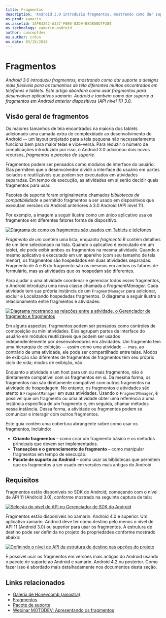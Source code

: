 ```yaml
---
title: Fragmentos
description: 'Android 3.0 introduziu fragmentos, mostrando como dar suporte a designs mais flexíveis para os tamanhos de tela diferentes muitos encontrados em telefones e tablets. Este artigo abordará como usar fragmentos para desenvolver aplicativos xamarin. Android e também como dar suporte a fragmentos em Android anterior dispositivos (API nível 11) 3.0.'
ms.prod: xamarin
ms.assetid: 1AFB4242-A337-F8E0-83D9-B8D850D7F384
ms.technology: xamarin-android
author: conceptdev
ms.author: crdun
ms.date: 03/15/2018
---
```


# <a name="fragments"></a>Fragmentos

_Android 3.0 introduziu fragmentos, mostrando como dar suporte a designs mais flexíveis para os tamanhos de tela diferentes muitos encontrados em telefones e tablets. Este artigo abordará como usar fragmentos para desenvolver aplicativos xamarin. Android e também como dar suporte a fragmentos em Android anterior dispositivos (API nível 11) 3.0._

## <a name="fragments-overview"></a>Visão geral de fragmentos

Os maiores tamanhos de tela encontrados na maioria dos tablets adicionado uma camada extra de complexidade ao desenvolvimento de Android — um layout projetado para a tela pequena não necessariamente funciona bem para maior telas e vice-versa. Para reduzir o número de complicações introduzido por isso, o Android 3.0 adicionou dois novos recursos, *fragmentos* e *pacotes de suporte*.

Fragmentos podem ser pensados como módulos de interface do usuário. Elas permitem que o desenvolvedor dividir a interface do usuário em partes isolados e reutilizáveis que podem ser executados em atividades separadas. Em tempo de execução, as atividades em si serão decidir quais fragmentos para usar.

Pacotes de suporte foram originalmente chamados *bibliotecas de compatibilidade* e permitido fragmentos a ser usado em dispositivos que executam versões do Android anteriores à 3.0 Android (API nível 11).

Por exemplo, a imagem a seguir ilustra como um único aplicativo usa os fragmentos em diferentes fatores forma de dispositivo.

[![Diagrama de como os fragmentos são usados em Tablets e telefones](images/00.png)](images/00.png#lightbox)

*Fragmento de um* contém uma lista, enquanto *fragmento B* contém detalhes de um item selecionado na lista. Quando o aplicativo é executado em um tablet, ele pode exibir ambos os fragmentos na mesma atividade. Quando o mesmo aplicativo é executado em um aparelho (com seu tamanho de tela menor), os fragmentos são hospedados em duas atividades separadas. Fragmento de A e B do fragmento são os mesmos em ambos os fatores de formulário, mas as atividades que os hospedam são diferentes.

Para ajudar a uma atividade coordenar e gerenciar todos esses fragmentos, o Android introduziu uma nova classe chamada a *FragmentManager*. Cada atividade tem sua própria instância de um `FragmentManager` para adicionar, excluir e Localizando hospedadas fragmentos. O diagrama a seguir ilustra o relacionamento entre fragmentos e atividades:

[![Diagrama mostrando as relações entre a atividade, o Gerenciador de fragmento e fragmentos](images/01.png)](images/01.png#lightbox)

Em alguns aspectos, fragmentos podem ser pensados como controles de composição ou mini atividades. Eles agrupam partes da interface do usuário em módulos reutilizáveis que podem ser usados independentemente por desenvolvedores em atividades. Um fragmento tem uma hierarquia de exibição — assim como uma atividade — mas, ao contrário de uma atividade, ele pode ser compartilhado entre telas. Modos de exibição são diferentes de fragmentos de fragmentos têm seu próprio ciclo de vida; modos de exibição, não.

Enquanto a atividade é um host para um ou mais fragmentos, não é diretamente compatível com os fragmentos em si. Da mesma forma, os fragmentos não são diretamente compatível com outros fragmentos na atividade de hospedagem. No entanto, os fragmentos e atividades são atento a `FragmentManager` em suas atividades. Usando o `FragmentManager`, é possível que um fragmento ou uma atividade obter uma referência a uma instância específica de um fragmento e, em seguida, chamar métodos nessa instância. Dessa forma, a atividade ou fragmentos podem se comunicar e interagir com outros fragmentos.

Este guia contém uma cobertura abrangente sobre como usar os fragmentos, incluindo:

-   **Criando fragmentos** – como criar um fragmento básico e os métodos principais que devem ser implementados.
-   **Transações e o gerenciamento de fragmento** – como manipular fragmentos em tempo de execução.
-   **Pacote de suporte ao Android** – como usar as bibliotecas que permitem que os fragmentos a ser usado em versões mais antigas do Android.


## <a name="requirements"></a>Requisitos

Fragmentos estão disponíveis no SDK do Android, começando com o nível de API 11 (Android 3.0), conforme mostrado na seguinte captura de tela:

[![Seleção do nível de API no Gerenciador de SDK do Android](images/02.png)](images/02.png#lightbox)

Fragmentos estão disponíveis no xamarin. Android 4.0 e superior. Um aplicativo xamarin. Android deve ter como destino pelo menos o nível de API 11 (Android 3.0) ou superior para usar os fragmentos. A estrutura de destino pode ser definida no projeto de propriedades conforme mostrado abaixo:

[![Definindo o nível de API da estrutura de destino nas opções do projeto](images/03-sml.png)](images/03.png#lightbox)

É possível usar os fragmentos em versões mais antigas do Android usando o pacote de suporte ao Android e xamarin. Android 4.2 ou posterior. Como fazer isso é abordado mais detalhadamente nos documentos desta seção.


## <a name="related-links"></a>Links relacionados

- [Galeria de Honeycomb (amostra)](https://developer.xamarin.com/samples/monodroid/HoneycombGallery)
- [Fragmentos](https://developer.android.com/guide/topics/fundamentals/fragments.html)
- [Pacote de suporte](https://developer.android.com/sdk/compatibility-library.html)
- [Webinar MOTODEV: Apresentando os fragmentos](http://motodev.adobeconnect.com/p9h1aqk3ttn/)
